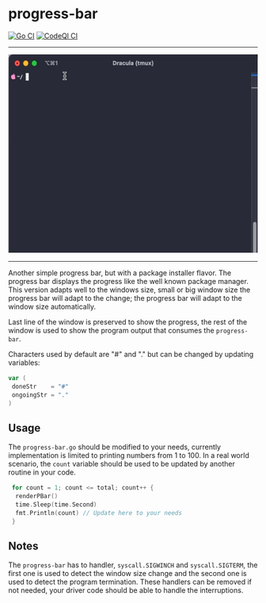 # progress-bar

[![Go CI](https://github.com/elulcao/progress-bar/actions/workflows/go.yaml/badge.svg)](https://github.com/elulcao/progress-bar/blob/main/.github/workflows/go.yaml)
[![CodeQl CI](https://github.com/elulcao/progress-bar/actions/workflows/codeql-analysis.yaml/badge.svg)](https://github.com/elulcao/progress-bar/blob/main/.github/workflows/codeql-analysis.yaml)

---

<p
    align="center">
    <img
        src="./.assets/demo-01.gif"
        alt="Demo 01"
        width="600"
        height="400"
    />
</p>

---

Another simple progress bar, but with a package installer flavor. The progress bar displays the
progress like the well known package manager. This version adapts well to the windows size, small
or big window size the progress bar will adapt to the change; the progress bar will adapt to the
window size automatically.

Last line of the window is preserved to show the progress, the rest of the window is used to show
the program output that consumes the `progress-bar`.

Characters used by default are "#" and "." but can be changed by updating variables:

```go
var (
 doneStr    = "#"
 ongoingStr = "."
)
```

## Usage

The `progress-bar.go` should be modified to your needs, currently implementation is limited to
printing numbers from 1 to 100. In a real world scenario, the `count` variable should be used to
be updated by another routine in your code.

```go
 for count = 1; count <= total; count++ {
  renderPBar()
  time.Sleep(time.Second)
  fmt.Println(count) // Update here to your needs
 }
```

## Notes

The `progress-bar` has to handler, `syscall.SIGWINCH` and `syscall.SIGTERM`, the first one is used
to detect the window size change and the second one is used to detect the program termination.
These handlers can be removed if not needed, your driver code should be able to handle the
interruptions.
